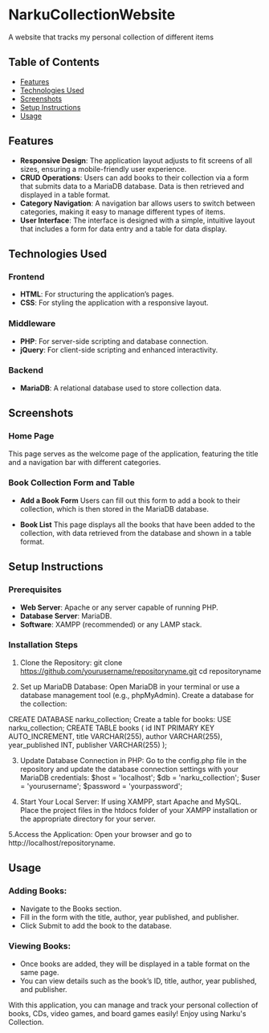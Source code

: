 # NarkuCollectionWebsite
A website that tracks my personal collection of different items 

## Table of Contents
- [Features](#Features)
- [Technologies Used](#Technologies-Used)
- [Screenshots](#Screenshots)
- [Setup Instructions](#Setup-Instructions)
- [Usage](#Usage)

## Features
- **Responsive Design**: The application layout adjusts to fit screens of all sizes, ensuring a mobile-friendly user experience.
- **CRUD Operations**: Users can add books to their collection via a form that submits data to a MariaDB database. Data is then retrieved and displayed in a table format.
- **Category Navigation**: A navigation bar allows users to switch between categories, making it easy to manage different types of items.
- **User Interface**: The interface is designed with a simple, intuitive layout that includes a form for data entry and a table for data display.

## Technologies Used
### Frontend
- **HTML**: For structuring the application’s pages.
- **CSS**: For styling the application with a responsive layout.
### Middleware
- **PHP**: For server-side scripting and database connection.
- **jQuery**: For client-side scripting and enhanced interactivity.
### Backend
- **MariaDB**: A relational database used to store collection data.

## Screenshots
### Home Page
This page serves as the welcome page of the application, featuring the title and a navigation bar with different categories.

### Book Collection Form and Table
- **Add a Book Form**
Users can fill out this form to add a book to their collection, which is then stored in the MariaDB database.

- **Book List**
This page displays all the books that have been added to the collection, with data retrieved from the database and shown in a table format.

## Setup Instructions
### Prerequisites
- **Web Server**: Apache or any server capable of running PHP.
- **Database Server**: MariaDB.
- **Software**: XAMPP (recommended) or any LAMP stack.

### Installation Steps
1. Clone the Repository:
  git clone https://github.com/yourusername/repositoryname.git
  cd repositoryname

2. Set up MariaDB Database:
Open MariaDB in your terminal or use a database management tool (e.g., phpMyAdmin).
Create a database for the collection:

  CREATE DATABASE narku_collection;
  Create a table for books:
    USE narku_collection;
    CREATE TABLE books (
      id INT PRIMARY KEY AUTO_INCREMENT,
      title VARCHAR(255),
      author VARCHAR(255),
      year_published INT,
      publisher VARCHAR(255)
    );
    
3. Update Database Connection in PHP:
Go to the config.php file in the repository and update the database connection settings with your MariaDB credentials:
  $host = 'localhost';
  $db = 'narku_collection';
  $user = 'yourusername';
  $password = 'yourpassword';

4. Start Your Local Server:
If using XAMPP, start Apache and MySQL.
Place the project files in the htdocs folder of your XAMPP installation or the appropriate directory for your server.

5.Access the Application:
Open your browser and go to http://localhost/repositoryname.

## Usage
### Adding Books:
  - Navigate to the Books section.
  - Fill in the form with the title, author, year published, and publisher.
  - Click Submit to add the book to the database.
### Viewing Books:
- Once books are added, they will be displayed in a table format on the same page.
- You can view details such as the book’s ID, title, author, year published, and publisher.

With this application, you can manage and track your personal collection of books, CDs, video games, and board games easily! Enjoy using Narku's Collection.
